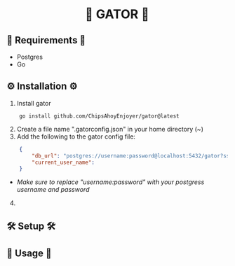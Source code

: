 <div align="center">

# 🐊 GATOR 🐊

</div>

## 🔌 Requirements 🔌

- Postgres
- Go

## ⚙️ Installation ⚙️
1. Install gator

```terminal
    go install github.com/ChipsAhoyEnjoyer/gator@latest
```

2. Create a file name ".gatorconfig.json" in your home directory (~)
3. Add the following to the gator config file:
```json
    {
        "db_url": "postgres://username:password@localhost:5432/gator?sslmode=disable",
        "current_user_name":
    }
```
- *Make sure to replace "username:password" with your postgress username and password*
4. 


## 🛠️ Setup 🛠️



## 🚀 Usage 🚀

